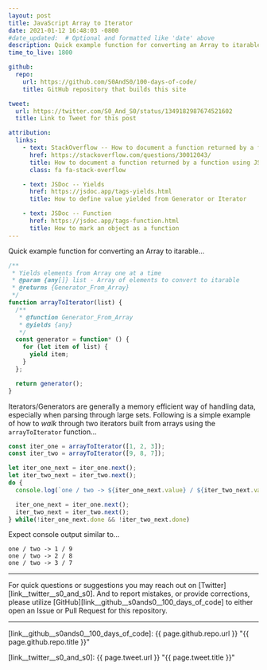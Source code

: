 ```yaml
---
layout: post
title: JavaScript Array to Iterator
date: 2021-01-12 16:48:03 -0800
#date_updated:  # Optional and formatted like 'date' above
description: Quick example function for converting an Array to itarable
time_to_live: 1800

github:
  repo:
    url: https://github.com/S0AndS0/100-days-of-code/
    title: GitHub repository that builds this site

tweet:
  url: https://twitter.com/S0_And_S0/status/1349182987674521602
  title: Link to Tweet for this post

attribution:
  links:
    - text: StackOverflow -- How to document a function returned by a function using JSDoc
      href: https://stackoverflow.com/questions/30012043/
      title: How to document a function returned by a function using JSDoc
      class: fa fa-stack-overflow

    - text: JSDoc -- Yields
      href: https://jsdoc.app/tags-yields.html
      title: How to define value yielded from Generator or Iterator

    - text: JSDoc -- Function
      href: https://jsdoc.app/tags-function.html
      title: How to mark an object as a function
---
```




Quick example function for converting an Array to itarable...


```javascript
/**
 * Yields elements from Array one at a time
 * @param {any[]} list - Array of elements to convert to itarable
 * @returns {Generator_From_Array}
 */
function arrayToIterator(list) {
  /**
   * @function Generator_From_Array
   * @yields {any}
   */
  const generator = function* () {
    for (let item of list) {
      yield item;
    }
  };

  return generator();
}
```


Iterators/Generators are generally a memory efficient way of handling data, especially when parsing through large sets. Following is a simple example of how to _walk_ through two iterators built from arrays using the `arrayToIterator` function...


```javascript
const iter_one = arrayToIterator([1, 2, 3]);
const iter_two = arrayToIterator([9, 8, 7]);

let iter_one_next = iter_one.next();
let iter_two_next = iter_two.next();
do {
  console.log(`one / two -> ${iter_one_next.value} / ${iter_two_next.value}`);

  iter_one_next = iter_one.next();
  iter_two_next = iter_two.next();
} while(!iter_one_next.done && !iter_two_next.done)
```


Expect console output similar to...


```
one / two -> 1 / 9
one / two -> 2 / 8
one / two -> 3 / 7
```


---


For quick questions or suggestions you may reach out on [Twitter][link__twitter__s0_and_s0]. And to report mistakes, or provide corrections, please utilize [GitHub][link__github__s0ands0__100_days_of_code] to either open an Issue or Pull Request for this repository.


---


[link__github__s0ands0__100_days_of_code]: {{ page.github.repo.url }} "{{ page.github.repo.title }}"

[link__twitter__s0_and_s0]: {{ page.tweet.url }} "{{ page.tweet.title }}"

